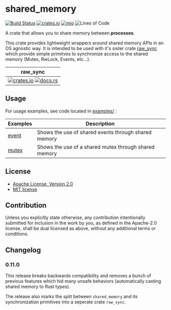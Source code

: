 # shared_memory

[![Build Status](https://travis-ci.org/elast0ny/shared_memory-rs.svg?branch=master)](https://travis-ci.org/elast0ny/shared_memory-rs)
[![crates.io](https://img.shields.io/crates/v/shared_memory.svg)](https://crates.io/crates/shared_memory)
[![mio](https://docs.rs/shared_memory/badge.svg)](https://docs.rs/shared_memory/)
![Lines of Code](https://tokei.rs/b1/github/elast0ny/shared_memory-rs)

A crate that allows you to share memory between __processes__.

This crate provides lightweight wrappers around shared memory APIs in an OS agnostic way. It is intended to be used with it's sister crate [raw_sync](https://github.com/elast0ny/raw_sync-rs) which provide simple primitves to synchronize access to the shared memory (Mutex, RwLock, Events, etc...).

| raw_sync |
|----|
|[![crates.io](https://img.shields.io/crates/v/raw_sync.svg)](https://crates.io/crates/raw_sync) [![docs.rs](https://docs.rs/raw_sync/badge.svg)](https://docs.rs/raw_sync/)|

## Usage

For usage examples, see code located in [examples/](examples/) :

  | Examples | Description |
  |----------|-------------|
  |[event](examples/event.rs)| Shows the use of shared events through shared memory|
  |[mutex](examples/event.rs)| Shows the use of a shared mutex through shared memory|

## License

 * [Apache License, Version 2.0](http://www.apache.org/licenses/LICENSE-2.0)
 * [MIT license](http://opensource.org/licenses/MIT)

## Contribution

Unless you explicitly state otherwise, any contribution intentionally submitted
for inclusion in the work by you, as defined in the Apache-2.0 license, shall be
dual licensed as above, without any additional terms or conditions.


## Changelog

### __0.11.0__
This release breaks backwards compatibility and removes a bunch of previous features which hid many unsafe behaviors (automatically casting shared memory to Rust types).

The release also marks the split between `shared_memory` and its synchronization primitives into a seperate crate `raw_sync`.
